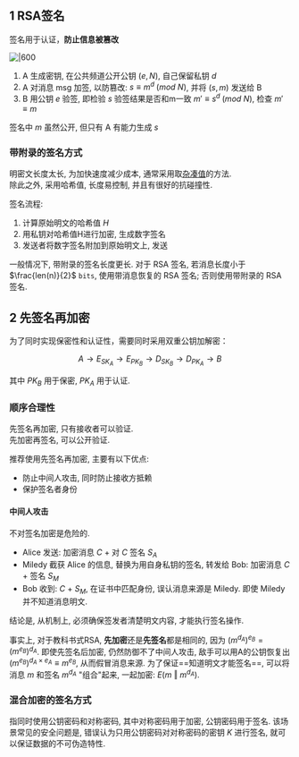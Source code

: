 
## 1 RSA签名

签名用于认证，**防止信息被篡改**

![|600](../../../../attach/密码学_RSA签名.png)

1. A 生成密钥, 在公共频道公开公钥 $(e, N)$, 自己保留私钥 $d$
2. A 对消息 msg 加签, 以防篡改: $s \equiv m^{d}\; (mod\ N)$, 并将 ${} (s, m) {}$ 发送给 B
3. B 用公钥 $e$ 验签, 即检验 $s$ 验签结果是否和m一致 $m' \equiv s^{d}\; (mod\ N)$, 检查 $m'\equiv m$

签名中 $m$ 虽然公开, 但只有 A 有能力生成 $s$

### 带附录的签名方式

明密文长度太长, 为加快速度减少成本, 通常采用取[杂凑值](../../消息摘要/ReadMe.md)的方法.  
除此之外, 采用哈希值, 长度易控制, 并且有很好的抗碰撞性.

签名流程:
1. 计算原始明文的哈希值 $H$
2. 用私钥对哈希值H进行加密, 生成数字签名
3. 发送者将数字签名附加到原始明文上, 发送

一般情况下, 带附录的签名长度更长. 对于 RSA 签名, 若消息长度小于 $\frac{len(n)}{2}$ `bits`, 使用带消息恢复的 RSA 签名; 否则使用带附录的 RSA 签名.

## 2 先签名再加密

为了同时实现保密性和认证性，需要同时采用双重公钥加解密：

$$A\longrightarrow E_{SK_{A}} \longrightarrow E_{PK_{B}}\longrightarrow D_{SK_{B}}\longrightarrow D_{PK_{A}} \longrightarrow B$$

其中 $PK_{B}$ 用于保密, $PK_{A}$ 用于认证.  

### 顺序合理性

先签名再加密, 只有接收者可以验证.  
先加密再签名, 可以公开验证.

推荐使用先签名再加密, 主要有以下优点:  
- 防止中间人攻击, 同时防止接收方抵赖
- 保护签名者身份

#### 中间人攻击

不对签名加密是危险的.

- Alice 发送: 加密消息 $C$ + 对 $C$ 签名 $S_{A}$
- Miledy 截获 Alice 的信息, 替换为用自身私钥的签名, 转发给 Bob: 加密消息 $C$ + 签名 $S_{M}$
- Bob 收到: $C$ + $S_M$, 在证书中匹配身份, 误认消息来源是 Miledy. 即使 Miledy 并不知道消息明文.

结论是, 从机制上, 必须确保签发者清楚明文内容, 才能执行签名操作.

事实上, 对于教科书式RSA, **先加密**还是**先签名**都是相同的, 因为 $(m^{d_{A}})^{e_{B}}=(m^{e_{B}})^{d_{A}}$. 即使先签名后加密, 仍然防御不了中间人攻击, 敌手可以用A的公钥恢复出 $(m^{e_{B}})^{d_{A}\times e_{A}}\equiv m^{e_{B}}$, 从而假冒消息来源. 为了保证==知道明文才能签名==, 可以将消息 $m$ 和签名 $m^{d_{A}}$ "组合"起来, 一起加密: $E(m\ \Vert\ m^{d_{A}})$.

### 混合加密的签名方式

指同时使用公钥密码和对称密码, 其中对称密码用于加密, 公钥密码用于签名. 该场景常见的安全问题是, 错误认为只用公钥密码对对称密码的密钥 $K$ 进行签名, 就可以保证数据的不可伪造特性.